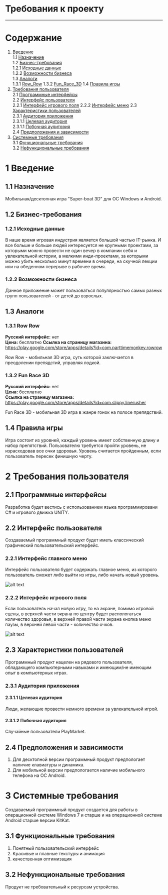 # Требования к проекту
---

# Содержание
1. [Введение](#intro)  
1.1 [Назначение](#appointment)  
1.2 [Бизнес-требования](#business_requirements)  
1.2.1 [Исходные данные](#initial_data)  
1.2.2 [Возможности бизнеса](#business_opportunities)  
1.3 [Аналоги](#analogues)  
1.3.1 [Row_Row](#Row_Row)
1.3.2 [Fun_Race_3D](#Fun_Race_3D)
1.4 [Правила игры](#Rools)
2. [Требования пользователя](#user_requirements)  
2.1 [Программные интерфейсы](#software_interfaces)  
2.2 [Интерфейс пользователя](#user_interface)  
2.2.1 [Интерфейс игрового поля](#user_interface_game)
2.2.2 [Интерфейс меню](#user_interface_menu)
2.3 [Характеристики пользователей](#user_specifications)  
2.3.1 [Аудитория приложения](#application_audience)  
2.3.1.1 [Целевая аудитория](#target_audience)  
2.3.1.1 [Побочная аудитория](#collateral_audience)  
2.4 [Предположения и зависимости](#assumptions_and_dependencies)  
3. [Системные требования](#system_requirements)  
3.1 [Функциональные требования](#functional_requirements)  
3.2 [Нефункциональные требования](#non-functional_requirements)  

<a name="intro"/>

# 1 Введение

<a name="appointment"/>

## 1.1 Назначение
Мобильная/десктопная игра "Super-boat 3D" для ОС Windows и Android. 

<a name="business_requirements"/>

## 1.2 Бизнес-требования

<a name="initial_data"/>

### 1.2.1 Исходные данные
В наше время игровая индустрия является большой частью IT-рынка. И все больше и больше людей интересуется не крупными проектами, за которыми можно провести не один вечер в компании себя и увлекательной истории, а мелкими инди-проектами, за которыми можно убить несколько минут времени в очереди, на скучной лекции или на обеденном перерыве в рабочее время.

<a name="business_opportunities"/>

### 1.2.2 Возможности бизнеса
Данное приложение может пользоваться популярностью самых разных групп пользователей - от детей до взрослых.

<a name = "analogues"/>

## 1.3 Аналоги

<a name = "Row_Row"/>

### 1.3.1 Row Row

**Русский интерфейс:** нет  
**Цена:**  бесплатно 
**Ссылка на страницу магазина:** https://play.google.com/store/apps/details?id=com.parttimemonkey.rowrow

Row Row - мобильная 3D игра, суть которой заключается в преодолении препядстий, управляя лодкой. 

<a name = "Fun_Race_3D"/>

### 1.3.2 Fun Race 3D

**Русский интерфейс:** нет  
**Цена:** бесплатно  
**Ссылка на страницу магазина:** https://play.google.com/store/apps/details?id=com.slippy.linerusher

Fun Race 3D - мобильная 3D игра в жанре гонок на полосе препядствий.

<a name = "Rools"/>

## 1.4 Правила игры

Игра состоит из уровней, каждый уровень имеет собственную длину и набор препятствий. Пользователю требуется пройти уровень, не израсходовав все очки здоровья. Уровень считается пройденным, если пользователь пересек финишную черту. 

# 2 Требования пользователя

<a name="software_interfaces"/>

## 2.1 Программные интерфейсы
Разработка будет вестись с использованием языка программировани C# и игрового движка UNITY. 

<a name="user_interface"/>

## 2.2 Интерфейс пользователя
Создаваемый программный продукт будет иметь классический графический пользовательский интерфейс.

<a name="user_interface_menu"/>

### 2.2.1 Интерфейс главного меню
Интерфейс пользователя будет содержать главное меню, из которого пользователь сможет либо выйти из игры, либо начать новый уровень. 

![alt text](imgMenu.PNG)


<a name="user_interface_game"/>

### 2.2.2 Интерфейс игрового поля
Если пользователь начал новую игру, то на экране, помимо игровой сцены, в верхней части экрана по центру будет распологаться количество здоровья, в верхней правой части экрана кнопка меню паузы, в верхней левой части - количество очков.

![alt text](img1.PNG)


<a name="user_specifications"/>

## 2.3 Характеристики пользователей
Программный продукт нацелен на рядового пользователя, обладающего компьютерными навыками и имеющим/не имеющим опыт в компьютерных играх.

<a name="user_classes"/>

### 2.3.1 Аудитория приложения

<a name="target_audience"/>

#### 2.3.1.1 Целевая аудитория
Люди, желающие провести немного времени за увлекательной игрой.

<a name="collateral_audience"/>

#### 2.3.1.2 Побочная аудитория
Случайные пользователи PlayMarket.

<a name="assumptions_and_dependencies"/>

## 2.4 Предположения и зависимости
1. Для десктопной версии программный продукт предпологает наличие клавиатуры и динамика.
2. Для мобильной версии предпологается наличие мобильного телефона на ОС Android.

<a name="system_requirements"/>

# 3 Системные требования
Создаваемый программный продукт создается для работы в операционной системе Windows 7 и старше и на операционной системе Android старше версии KitKat.

<a name="functional_requirements"/>

## 3.1 Функциональные требования
1. Понятный пользовательский интерфейс
2. Красивые и плавные текстуры и анимация
3. качественная оптимизация 

<a name="non-functional_requirements"/>

## 3.2 Нефункциональные требования
Продукт не требовательный к ресурсам устройства.

